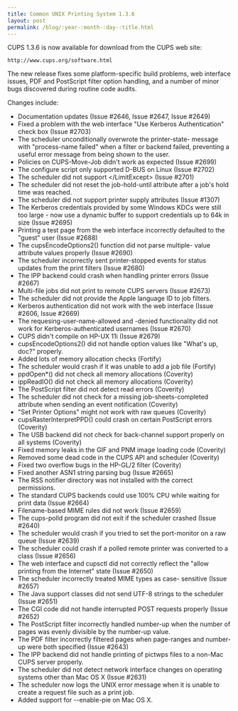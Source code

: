 ```yaml
---
title: Common UNIX Printing System 1.3.6
layout: post
permalink: /blog/:year-:month-:day-:title.html
---
```


CUPS 1.3.6 is now available for download from the CUPS web site:    http://www.cups.org/software.htmlThe new release fixes some platform-specific build problems, web interface issues, PDF and PostScript filter option handling, and a number of minor bugs discovered during routine code audits.Changes include:
- Documentation updates (Issue #2646, Issue #2647, Issue #2649)
- Fixed a problem with the web interface &quot;Use Kerberos Authentication&quot; check box (Issue #2703)
- The scheduler unconditionally overwrote the printer-state- message with &quot;process-name failed&quot; when a filter or backend failed, preventing a useful error message from being shown to the user.
- Policies on CUPS-Move-Job didn't work as expected (Issue #2699)
- The configure script only supported D-BUS on Linux (Issue #2702)
- The scheduler did not support &lt;/LimitExcept&gt; (Issue #2701)
- The scheduler did not reset the job-hold-until attribute after a job's hold time was reached.
- The scheduler did not support printer supply attributes (Issue #1307)
- The Kerberos credentials provided by some Windows KDCs were still too large - now use a dynamic buffer to support credentials up to 64k in size (Issue #2695)
- Printing a test page from the web interface incorrectly defaulted to the &quot;guest&quot; user (Issue #2688)
- The cupsEncodeOptions2() function did not parse multiple- value attribute values properly (Issue #2690)
- The scheduler incorrectly sent printer-stopped events for status updates from the print filters (Issue #2680)
- The IPP backend could crash when handling printer errors (Issue #2667)
- Multi-file jobs did not print to remote CUPS servers (Issue #2673)
- The scheduler did not provide the Apple language ID to job filters.
- Kerberos authentication did not work with the web interface (Issue #2606, Issue #2669)
- The requesing-user-name-allowed and -denied functionality did not work for Kerberos-authenticated usernames (Issue #2670)
- CUPS didn't compile on HP-UX 11i (Issue #2679)
- cupsEncodeOptions2() did not handle option values like &quot;What's up, doc?&quot; properly.
- Added lots of memory allocation checks (Fortify)
- The scheduler would crash if it was unable to add a job file (Fortify)
- ppdOpen*() did not check all memory allocations (Coverity)
- ippReadIO() did not check all memory allocations (Coverity)
- The PostScript filter did not detect read errors (Coverity)
- The scheduler did not check for a missing job-sheets-completed attribute when sending an event notification (Coverity)
- &quot;Set Printer Options&quot; might not work with raw queues (Coverity)
- cupsRasterInterpretPPD() could crash on certain PostScript errors (Coverity)
- The USB backend did not check for back-channel support properly on all systems (Coverity)
- Fixed memory leaks in the GIF and PNM image loading code (Coverity)
- Removed some dead code in the CUPS API and scheduler (Coverity)
- Fixed two overflow bugs in the HP-GL/2 filter (Coverity)
- Fixed another ASN1 string parsing bug (Issue #2665)
- The RSS notifier directory was not installed with the correct permissions.
- The standard CUPS backends could use 100% CPU while waiting for print data (Issue #2664)
- Filename-based MIME rules did not work (Issue #2659)
- The cups-polld program did not exit if the scheduler crashed (Issue #2640)
- The scheduler would crash if you tried to set the port-monitor on a raw queue (Issue #2639)
- The scheduler could crash if a polled remote printer was converted to a class (Issue #2656)
- The web interface and cupsctl did not correctly reflect the &quot;allow printing from the Internet&quot; state (Issue #2650)
- The scheduler incorrectly treated MIME types as case- sensitive (Issue #2657)
- The Java support classes did not send UTF-8 strings to the scheduler (Issue #2651)
- The CGI code did not handle interrupted POST requests properly (Issue #2652)
- The PostScript filter incorrectly handled number-up when the number of pages was evenly divisible by the number-up value.
- The PDF filter incorrectly filtered pages when page-ranges and number-up were both specified (Issue #2643)
- The IPP backend did not handle printing of pictwps files to a non-Mac CUPS server properly.
- The scheduler did not detect network interface changes on operating systems other than Mac OS X (Issue #2631)
- The scheduler now logs the UNIX error message when it is unable to create a request file such as a print job.
- Added support for --enable-pie on Mac OS X.
